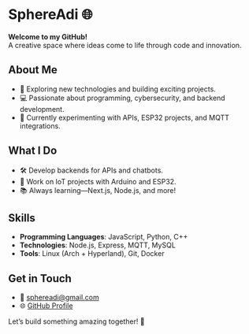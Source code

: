 # SphereAdi 🌐

**Welcome to my GitHub!**  
A creative space where ideas come to life through code and innovation.

## About Me
- 🌟 Exploring new technologies and building exciting projects.
- 💻 Passionate about programming, cybersecurity, and backend development.
- 🔭 Currently experimenting with APIs, ESP32 projects, and MQTT integrations.

## What I Do
- 🛠 Develop backends for APIs and chatbots.
- 🚀 Work on IoT projects with Arduino and ESP32.
- 📚 Always learning—Next.js, Node.js, and more!

## Skills
- **Programming Languages**: JavaScript, Python, C++
- **Technologies**: Node.js, Express, MQTT, MySQL
- **Tools**: Linux (Arch + Hyperland), Git, Docker

## Get in Touch
- 📧 [sphereadi@gmail.com](mailto:sphereadi@gmail.com)
- 🌐 [GitHub Profile](https://github.com/SphereAdi)

Let’s build something amazing together! 🚀
